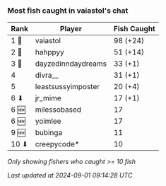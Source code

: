 ### Most fish caught in vaiastol's chat
| Rank | Player | Fish Caught |
|------|--------|-----------|
| 1 🥇  | vaiastol  | 98 (+24) |
| 2 🥈  | hahppyy  | 51 (+14) |
| 3 🥉  | dayzedinndaydreams  | 33 (+1) |
| 4  | divra__  | 31 (+1) |
| 5  | leastsussyimposter  | 20 (+4) |
| 6 ⬇ | jr_mime  | 17 (+1) |
| 6 🆕 | milessobased  | 17 |
| 6 🆕 | yoimlee  | 17 |
| 9 🆕 | bubinga  | 11 |
| 10 ⬇ | creepycode*  | 10 |

_Only showing fishers who caught >= 10 fish_

_Last updated at 2024-09-01 09:14:28 UTC_